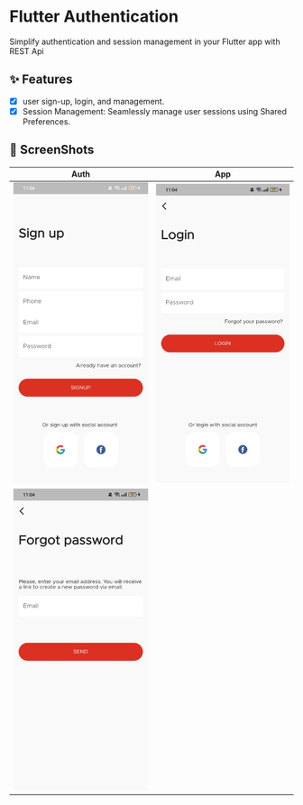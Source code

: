 # Flutter Authentication 

Simplify authentication and session management in your Flutter app with REST Api

## ✨ Features

- [x] user sign-up, login, and management.
- [x] Session Management: Seamlessly manage user sessions using Shared Preferences.

## 📸 ScreenShots


| Auth                              | App                               |
| --------------------------------- | --------------------------------- |
| <img src="screenShot/1.jpg" width="400">  | <img src="screenShot/2.jpg" width="400">  |
| <img src="screenShot/3.jpg" width="400">  |  |

